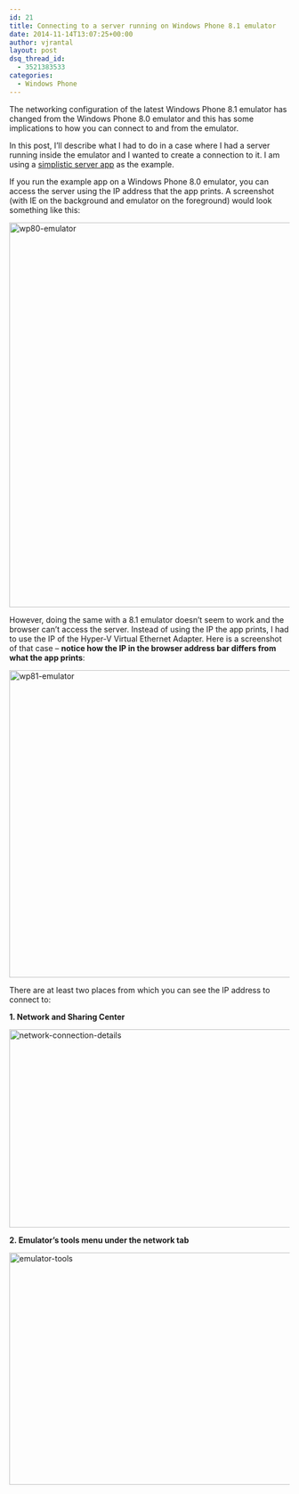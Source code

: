 ```yaml
---
id: 21
title: Connecting to a server running on Windows Phone 8.1 emulator
date: 2014-11-14T13:07:25+00:00
author: vjrantal
layout: post
dsq_thread_id:
  - 3521383533
categories:
  - Windows Phone
---
```

The networking configuration of the latest Windows Phone 8.1 emulator has changed from the Windows Phone 8.0 emulator and this has some implications to how you can connect to and from the emulator.

In this post, I&#8217;ll describe what I had to do in a case where I had a server running inside the emulator and I wanted to create a connection to it. I am using a [simplistic server app](http://developer.nokia.com/community/wiki/A_simplistic_HTTP_Server_on_Windows_Phone) as the example.

If you run the example app on a Windows Phone 8.0 emulator, you can access the server using the IP address that the app prints. A screenshot (with IE on the background and emulator on the foreground) would look something like this:

[<img class="alignnone size-full wp-image-24" alt="wp80-emulator" src="http://blog.vjrantal.net/wp-content/uploads/2014/11/wp80-emulator.png" width="677" height="691" />](http://blog.vjrantal.net/wp-content/uploads/2014/11/wp80-emulator.png)

However, doing the same with a 8.1 emulator doesn&#8217;t seem to work and the browser can&#8217;t access the server. Instead of using the IP the app prints, I had to use the IP of the Hyper-V Virtual Ethernet Adapter. Here is a screenshot of that case &#8211; **notice how the IP in the browser address bar differs from what the app prints**:

[<img class="alignnone size-full wp-image-25" alt="wp81-emulator" src="http://blog.vjrantal.net/wp-content/uploads/2014/11/wp81-emulator.png" width="774" height="552" />](http://blog.vjrantal.net/wp-content/uploads/2014/11/wp81-emulator.png)

There are at least two places from which you can see the IP address to connect to:

**1. Network and Sharing Center**

[<img class="alignnone size-full wp-image-26" alt="network-connection-details" src="http://blog.vjrantal.net/wp-content/uploads/2014/11/network-connection-details.png" width="1223" height="356" />](http://blog.vjrantal.net/wp-content/uploads/2014/11/network-connection-details.png)

**2. Emulator&#8217;s tools menu under the network tab**

[<img class="alignnone size-full wp-image-27" alt="emulator-tools" src="http://blog.vjrantal.net/wp-content/uploads/2014/11/emulator-tools.png" width="1233" height="417" />](http://blog.vjrantal.net/wp-content/uploads/2014/11/emulator-tools.png)